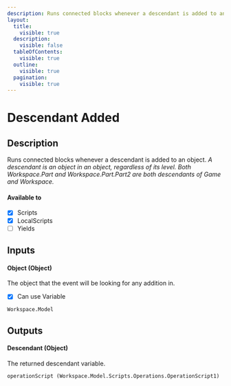 ```yaml
---
description: Runs connected blocks whenever a descendant is added to an object.
layout:
  title:
    visible: true
  description:
    visible: false
  tableOfContents:
    visible: true
  outline:
    visible: true
  pagination:
    visible: true
---
```


# Descendant Added

## Description

Runs connected blocks whenever a descendant is added to an object. *A descendant is an object in an object, regardless of its level. Both Workspace.Part and Workspace.Part.Part2 are both descendants of Game and Workspace.*

#### Available to

* [x] Scripts
* [x] LocalScripts
* [ ] Yields

## Inputs

#### Object (Object)

The object that the event will be looking for any addition in.

* [x] Can use Variable

```
Workspace.Model
```

## Outputs

#### Descendant (Object)

The returned descendant variable.

```
operationScript (Workspace.Model.Scripts.Operations.OperationScript1)
```
